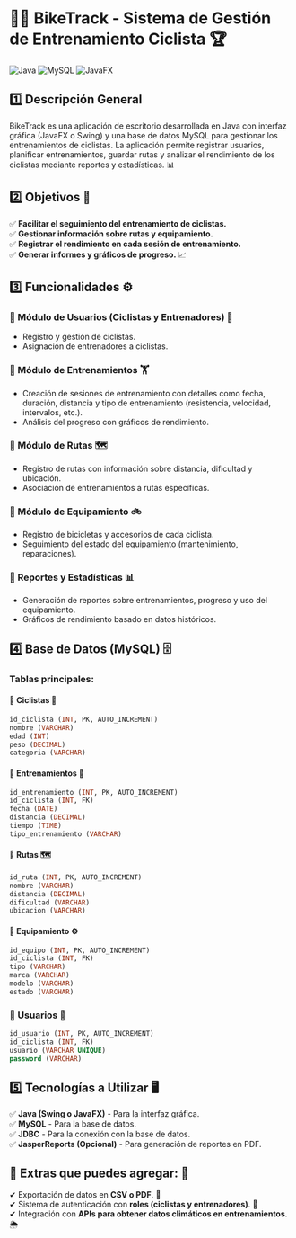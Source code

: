 # 🚴‍♂️ BikeTrack - Sistema de Gestión de Entrenamiento Ciclista 🏆

![Java](https://img.shields.io/badge/Java-ED8B00?style=for-the-badge&logo=java&logoColor=white)
![MySQL](https://img.shields.io/badge/MySQL-005C84?style=for-the-badge&logo=mysql&logoColor=white)
![JavaFX](https://img.shields.io/badge/JavaFX-5586A4?style=for-the-badge)

## 1️⃣ Descripción General
BikeTrack es una aplicación de escritorio desarrollada en Java con interfaz gráfica (JavaFX o Swing) y una base de datos MySQL para gestionar los entrenamientos de ciclistas. La aplicación permite registrar usuarios, planificar entrenamientos, guardar rutas y analizar el rendimiento de los ciclistas mediante reportes y estadísticas. 📊

## 2️⃣ Objetivos 🎯
✅ **Facilitar el seguimiento del entrenamiento de ciclistas.**  
✅ **Gestionar información sobre rutas y equipamiento.**  
✅ **Registrar el rendimiento en cada sesión de entrenamiento.**  
✅ **Generar informes y gráficos de progreso.** 📈

## 3️⃣ Funcionalidades ⚙️
### 🔹 Módulo de Usuarios (Ciclistas y Entrenadores) 👤
- Registro y gestión de ciclistas.
- Asignación de entrenadores a ciclistas.

### 🔹 Módulo de Entrenamientos 🏋️
- Creación de sesiones de entrenamiento con detalles como fecha, duración, distancia y tipo de entrenamiento (resistencia, velocidad, intervalos, etc.).
- Análisis del progreso con gráficos de rendimiento.

### 🔹 Módulo de Rutas 🗺️
- Registro de rutas con información sobre distancia, dificultad y ubicación.
- Asociación de entrenamientos a rutas específicas.

### 🔹 Módulo de Equipamiento 🚲
- Registro de bicicletas y accesorios de cada ciclista.
- Seguimiento del estado del equipamiento (mantenimiento, reparaciones).

### 🔹 Reportes y Estadísticas 📊
- Generación de reportes sobre entrenamientos, progreso y uso del equipamiento.
- Gráficos de rendimiento basado en datos históricos.

## 4️⃣ Base de Datos (MySQL) 🗄️
### Tablas principales:
#### 📌 Ciclistas 🚴
```sql
id_ciclista (INT, PK, AUTO_INCREMENT)
nombre (VARCHAR)
edad (INT)
peso (DECIMAL)
categoria (VARCHAR)
```
#### 📌 Entrenamientos 🏅
```sql
id_entrenamiento (INT, PK, AUTO_INCREMENT)
id_ciclista (INT, FK)
fecha (DATE)
distancia (DECIMAL)
tiempo (TIME)
tipo_entrenamiento (VARCHAR)
```
#### 📌 Rutas 🗺️
```sql
id_ruta (INT, PK, AUTO_INCREMENT)
nombre (VARCHAR)
distancia (DECIMAL)
dificultad (VARCHAR)
ubicacion (VARCHAR)
```
#### 📌 Equipamiento ⚙️
```sql
id_equipo (INT, PK, AUTO_INCREMENT)
id_ciclista (INT, FK)
tipo (VARCHAR)
marca (VARCHAR)
modelo (VARCHAR)
estado (VARCHAR)
```

### 📌 Usuarios 🔑
```sql
id_usuario (INT, PK, AUTO_INCREMENT)
id_ciclista (INT, FK)
usuario (VARCHAR UNIQUE)
password (VARCHAR)
```
## 5️⃣ Tecnologías a Utilizar 🖥️
✅ **Java (Swing o JavaFX)** - Para la interfaz gráfica.  
✅ **MySQL** - Para la base de datos.  
✅ **JDBC** - Para la conexión con la base de datos.  
✅ **JasperReports (Opcional)** - Para generación de reportes en PDF.  

## 📌 Extras que puedes agregar: 🎁
✔ Exportación de datos en **CSV o PDF**. 📄  
✔ Sistema de autenticación con **roles (ciclistas y entrenadores)**. 🔑  
✔ Integración con **APIs para obtener datos climáticos en entrenamientos**. 🌦️  

